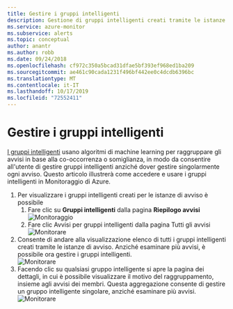 ```yaml
---
title: Gestire i gruppi intelligenti
description: Gestione di gruppi intelligenti creati tramite le istanze di avviso
ms.service: azure-monitor
ms.subservice: alerts
ms.topic: conceptual
author: anantr
ms.author: robb
ms.date: 09/24/2018
ms.openlocfilehash: cf972c350a5bcad31dfae5bf393ef968ed1ba209
ms.sourcegitcommit: ae461c90cada1231f496bf442ee0c4dcdb6396bc
ms.translationtype: MT
ms.contentlocale: it-IT
ms.lasthandoff: 10/17/2019
ms.locfileid: "72552411"
---
```

# <a name="manage-smart-groups"></a>Gestire i gruppi intelligenti
[I gruppi intelligenti](https://aka.ms/smart-groups) usano algoritmi di machine learning per raggruppare gli avvisi in base alla co-occorrenza o somiglianza, in modo da consentire all'utente di gestire gruppi intelligenti anziché dover gestire singolarmente ogni avviso. Questo articolo illustrerà come accedere e usare i gruppi intelligenti in Monitoraggio di Azure.
1.  Per visualizzare i gruppi intelligenti creati per le istanze di avviso è possibile
     1. Fare clic su **Gruppi intelligenti** dalla pagina **Riepilogo avvisi**    
    ![Monitoraggio](./media/alerts-managing-smart-groups/sg-alerts-summary.jpg)
     2. Fare clic Avvisi per gruppi intelligenti dalla pagina Tutti gli avvisi   
     ![Monitorare](./media/alerts-managing-smart-groups/sg-all-alerts.jpg)
2.  Consente di andare alla visualizzazione elenco di tutti i gruppi intelligenti creati tramite le istanze di avviso. Anziché esaminare più avvisi, è possibile ora gestire i gruppi intelligenti.   
![Monitorare](./media/alerts-managing-smart-groups/sg-list.jpg)
3.  Facendo clic su qualsiasi gruppo intelligente si apre la pagina dei dettagli, in cui è possibile visualizzare il motivo del raggruppamento, insieme agli avvisi dei membri. Questa aggregazione consente di gestire un gruppo intelligente singolare, anziché esaminare più avvisi.   
![Monitorare](./media/alerts-managing-smart-groups/sg-details.jpg)


